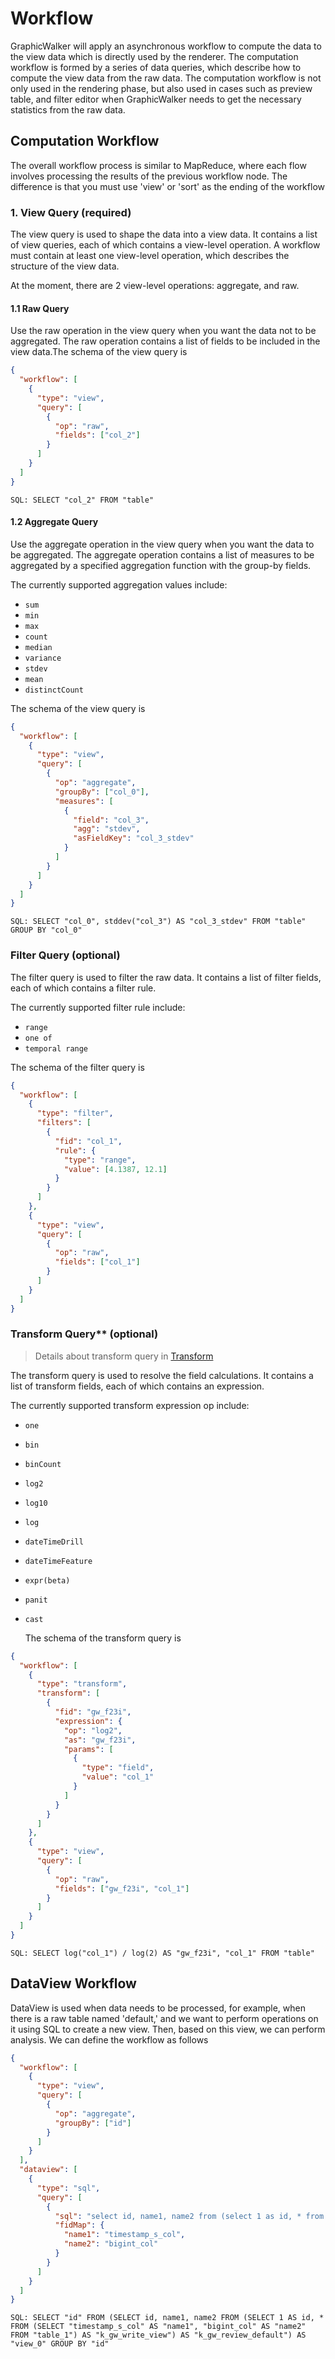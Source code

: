 # Workflow

GraphicWalker will apply an asynchronous workflow to compute the data to the view data which is directly used by the renderer.
The computation workflow is formed by a series of data queries, which describe how to compute the view data from the raw data.
The computation workflow is not only used in the rendering phase, but also used in cases such as preview table, and filter editor when GraphicWalker needs to get the necessary statistics from the raw data.

## Computation Workflow

The overall workflow process is similar to MapReduce, where each flow involves processing the results of the previous workflow node.
The difference is that you must use 'view' or 'sort' as the ending of the workflow

### 1. View Query (required)

The view query is used to shape the data into a view data. It contains a list of view queries, each of which contains a view-level operation. A workflow must contain at least one view-level operation, which describes the structure of the view data.

At the moment, there are 2 view-level operations: aggregate, and raw.

#### 1.1 Raw Query

Use the raw operation in the view query when you want the data not to be aggregated. The raw operation contains a list of fields to be included in the view data.The schema of the view query is

```json
{
  "workflow": [
    {
      "type": "view",
      "query": [
        {
          "op": "raw",
          "fields": ["col_2"]
        }
      ]
    }
  ]
}
```

    SQL: SELECT "col_2" FROM "table"

#### 1.2 Aggregate Query

Use the aggregate operation in the view query when you want the data to be aggregated. The aggregate operation contains a list of measures to be aggregated by a specified aggregation function with the group-by fields.

The currently supported aggregation values include:

- `sum`
- `min`
- `max`
- `count`
- `median`
- `variance`
- `stdev`
- `mean`
- `distinctCount`

The schema of the view query is

```json
{
  "workflow": [
    {
      "type": "view",
      "query": [
        {
          "op": "aggregate",
          "groupBy": ["col_0"],
          "measures": [
            {
              "field": "col_3",
              "agg": "stdev",
              "asFieldKey": "col_3_stdev"
            }
          ]
        }
      ]
    }
  ]
}
```

    SQL: SELECT "col_0", stddev("col_3") AS "col_3_stdev" FROM "table" GROUP BY "col_0"

### Filter Query (optional)

The filter query is used to filter the raw data. It contains a list of filter fields, each of which contains a filter rule.

The currently supported filter rule include:

- `range`
- `one of`
- `temporal range`

The schema of the filter query is

```json
{
  "workflow": [
    {
      "type": "filter",
      "filters": [
        {
          "fid": "col_1",
          "rule": {
            "type": "range",
            "value": [4.1387, 12.1]
          }
        }
      ]
    },
    {
      "type": "view",
      "query": [
        {
          "op": "raw",
          "fields": ["col_1"]
        }
      ]
    }
  ]
}
```

### Transform Query\*\* (optional)

> Details about transform query in [Transform](./transform_workflow.md)

The transform query is used to resolve the field calculations. It contains a list of transform fields, each of which contains an expression.

The currently supported transform expression op include:

- `one`
- `bin`
- `binCount`
- `log2`
- `log10`
- `log`
- `dateTimeDrill`
- `dateTimeFeature`
- `expr(beta)`
- `panit`
- `cast`

  The schema of the transform query is

```json
{
  "workflow": [
    {
      "type": "transform",
      "transform": [
        {
          "fid": "gw_f23i",
          "expression": {
            "op": "log2",
            "as": "gw_f23i",
            "params": [
              {
                "type": "field",
                "value": "col_1"
              }
            ]
          }
        }
      ]
    },
    {
      "type": "view",
      "query": [
        {
          "op": "raw",
          "fields": ["gw_f23i", "col_1"]
        }
      ]
    }
  ]
}
```

`SQL: SELECT log("col_1") / log(2) AS "gw_f23i", "col_1" FROM "table"`

## DataView Workflow

DataView is used when data needs to be processed, for example, when there is a raw table named 'default,'
and we want to perform operations on it using SQL to create a new view.
Then, based on this view, we can perform analysis.
We can define the workflow as follows

```json
{
  "workflow": [
    {
      "type": "view",
      "query": [
        {
          "op": "aggregate",
          "groupBy": ["id"]
        }
      ]
    }
  ],
  "dataview": [
    {
      "type": "sql",
      "query": [
        {
          "sql": "select id, name1, name2 from (select 1 as id, * from default)",
          "fidMap": {
            "name1": "timestamp_s_col",
            "name2": "bigint_col"
          }
        }
      ]
    }
  ]
}
```

`SQL: SELECT "id" FROM (SELECT id, name1, name2 FROM (SELECT 1 AS id, * FROM (SELECT "timestamp_s_col" AS "name1", "bigint_col" AS "name2" FROM "table_1") AS "k_gw_write_view") AS "k_gw_review_default") AS "view_0" GROUP BY "id"`
